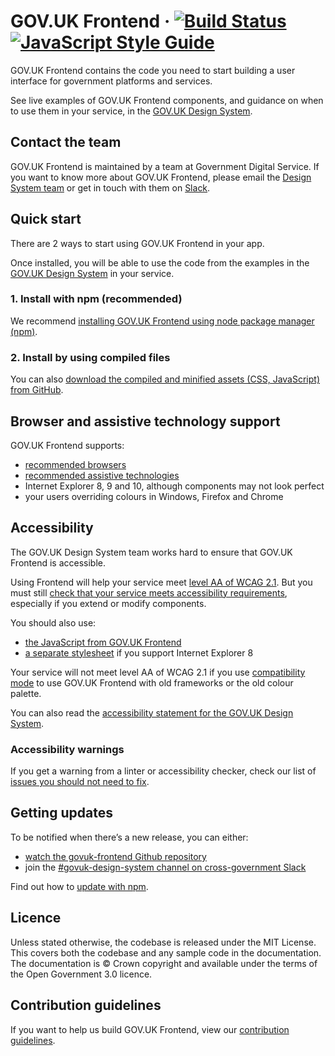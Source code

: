 GOV.UK Frontend ·
[![Build Status](https://travis-ci.com/alphagov/govuk-frontend.svg?branch=master)](https://travis-ci.com/alphagov/govuk-frontend)
[![JavaScript Style Guide](https://img.shields.io/badge/code_style-standard-brightgreen.svg)](https://standardjs.com)
=====================

GOV.UK Frontend contains the code you need to start building a user interface
for government platforms and services.

See live examples of GOV.UK Frontend components, and guidance on when to use
them in your service, in the [GOV.UK Design
System](https://design-system.service.gov.uk/).

## Contact the team

GOV.UK Frontend is maintained by a team at Government Digital Service. If you want to know more about GOV.UK Frontend, please email the [Design System
team](mailto:govuk-design-system-support@digital.cabinet-office.gov.uk) or get in touch with them on [Slack](https://ukgovernmentdigital.slack.com/messages/govuk-design-system).

## Quick start

There are 2 ways to start using GOV.UK Frontend in your app.

Once installed, you will be able to use the code from the examples in the
[GOV.UK Design System](https://design-system.service.gov.uk/)
in your service.

### 1. Install with npm (recommended)

We recommend [installing GOV.UK Frontend using node package manager
(npm)](https://frontend.design-system.service.gov.uk/installing-with-npm/).

### 2. Install by using compiled files

You can also [download the compiled and minified assets (CSS, JavaScript) from
GitHub](https://frontend.design-system.service.gov.uk/install-from-dist/).

## Browser and assistive technology support

GOV.UK Frontend supports:

- [recommended browsers](https://www.gov.uk/service-manual/technology/designing-for-different-browsers-and-devices#browsers-to-test-in)
- [recommended assistive technologies](https://www.gov.uk/service-manual/technology/testing-with-assistive-technologies#what-to-test)
- Internet Explorer 8, 9 and 10, although components may not look perfect
- your users overriding colours in Windows, Firefox and Chrome

## Accessibility

The GOV.UK Design System team works hard to ensure that GOV.UK Frontend is accessible.

Using Frontend will help your service meet [level AA of WCAG 2.1](https://www.gov.uk/service-manual/helping-people-to-use-your-service/understanding-wcag). But you must still [check that your service meets accessibility requirements](https://www.gov.uk/service-manual/helping-people-to-use-your-service/making-your-service-accessible-an-introduction), especially if you extend or modify components.

You should also use:

- [the JavaScript from GOV.UK Frontend](ttps://frontend.design-system.service.gov.uk/importing-css-assets-and-javascript/#javascript)
- [a separate stylesheet](https://frontend.design-system.service.gov.uk/supporting-ie8/) if you support Internet Explorer 8

Your service will not meet level AA of WCAG 2.1 if you use [compatibility mode](https://frontend.design-system.service.gov.uk/compatibility-mode/) to use GOV.UK Frontend with old frameworks or the old colour palette.

You can also read the [accessibility statement for the GOV.UK Design System](https://design-system.service.gov.uk/accessibility/).

### Accessibility warnings

If you get a warning from a linter or accessibility checker, check our list of [issues you should not need to fix](https://github.com/alphagov/govuk-frontend/issues/1280#issuecomment-509588851).

## Getting updates

To be notified when there’s a new release, you can either:

- [watch the govuk-frontend Github repository](https://help.github.com/en/articles/watching-and-unwatching-repositories)
- join the [#govuk-design-system channel on cross-government Slack](https://ukgovernmentdigital.slack.com/app_redirect?channel=govuk-design-system)

Find out how to [update with npm](hhttps://frontend.design-system.service.gov.uk/updating-with-npm/).

## Licence

Unless stated otherwise, the codebase is released under the MIT License. This
covers both the codebase and any sample code in the documentation. The
documentation is &copy; Crown copyright and available under the terms of the
Open Government 3.0 licence.

## Contribution guidelines

If you want to help us build GOV.UK Frontend, view our [contribution
guidelines](CONTRIBUTING.md).

